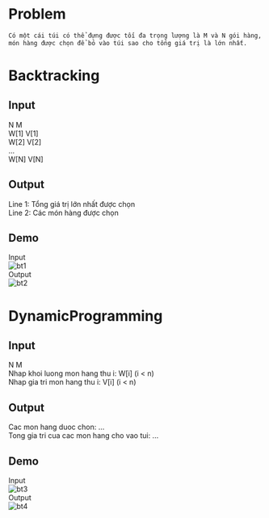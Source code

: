 # Problem
```bash
Có một cái túi có thể đựng được tối đa trọng lượng là M và N gói hàng, gói hàng thứ i có trọng lượng là Wi và giá trị là Vi. Yêu cầu xác định các
món hàng được chọn để bỏ vào túi sao cho tổng giá trị là lớn nhất.
```

# Backtracking

## Input

N M  
W[1] V[1]  
W[2] V[2]  
...  
W[N] V[N]

## Output

Line 1: Tổng giá trị lớn nhất được chọn  
Line 2: Các món hàng được chọn

## Demo

Input      
![bt1](https://user-images.githubusercontent.com/81338938/123391713-7fd77680-d5c6-11eb-9921-5a0009fca934.JPG)    
Output    
![bt2](https://user-images.githubusercontent.com/81338938/123398687-03489600-d5ce-11eb-9f44-6428cce9f5c3.JPG)

# DynamicProgramming

## Input 

N M  
Nhap khoi luong mon hang thu i: W[i] (i < n)  
Nhap gia tri mon hang thu i: V[i] (i < n)  

## Output

Cac mon hang duoc chon: ...  
Tong gia tri cua cac mon hang cho vao tui: ...
## Demo

Input  
![bt3](https://user-images.githubusercontent.com/81338938/123503059-a9ea7080-d67a-11eb-9663-a613ca396cc3.JPG)  
Output  
![bt4](https://user-images.githubusercontent.com/81338938/123503061-ab1b9d80-d67a-11eb-83f9-e1cb4333634a.JPG)

